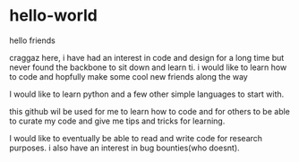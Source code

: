 # hello-world

hello friends

craggaz here, i have had an interest in code and design for a long time but never found the backbone to sit down and learn ti. i would like to learn how to code and hopfully make some cool new friends along the way

I would like to learn python and a few other simple languages to start with.

this github wil be used for me to learn how to code and for others to be able to curate my code and give me tips and tricks for learning.

I would like to eventually be able to read and write code for research purposes. i also have an interest in bug bounties(who doesnt).

